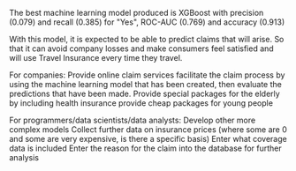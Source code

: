 The best machine learning model produced is XGBoost with precision (0.079) and recall (0.385) for "Yes", ROC-AUC (0.769) and accuracy (0.913)

With this model, it is expected to be able to predict claims that will arise. So that it can avoid company losses and make consumers feel satisfied and will use Travel Insurance every time they travel.

For companies:
Provide online claim services
facilitate the claim process by using the machine learning model that has been created, then evaluate the predictions that have been made.
Provide special packages for the elderly by including health insurance
provide cheap packages for young people

For programmers/data scientists/data analysts:
Develop other more complex models
Collect further data on insurance prices (where some are 0 and some are very expensive, is there a specific basis)
Enter what coverage data is included
Enter the reason for the claim into the database for further analysis
